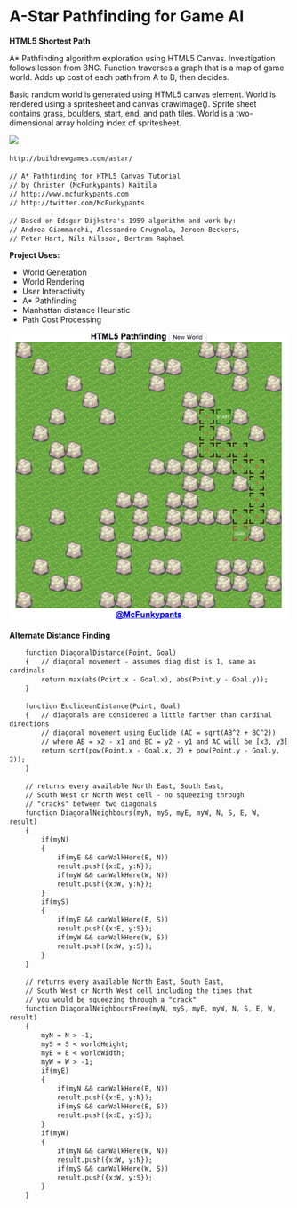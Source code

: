 # A-Star Pathfinding for Game AI

**HTML5 Shortest Path**

A* Pathfinding algorithm exploration using HTML5 Canvas. Investigation follows lesson from BNG. Function traverses a graph that is a map of game world. Adds up cost of each path from A to B, then decides.

Basic random world is generated using HTML5 canvas element. World is rendered using a spritesheet and canvas drawImage(). Sprite sheet contains grass, boulders, start, end, and path tiles. World is a two-dimensional array holding index of spritesheet.

![](http://buildnewgames.com/images/to/bng-logo.png)

```
http://buildnewgames.com/astar/

// A* Pathfinding for HTML5 Canvas Tutorial
// by Christer (McFunkypants) Kaitila
// http://www.mcfunkypants.com
// http://twitter.com/McFunkypants

// Based on Edsger Dijkstra's 1959 algorithm and work by:
// Andrea Giammarchi, Alessandro Crugnola, Jeroen Beckers,
// Peter Hart, Nils Nilsson, Bertram Raphael
```

**Project Uses:**
* World Generation
* World Rendering
* User Interactivity
* A* Pathfinding
* Manhattan distance Heuristic
* Path Cost Processing

![](path.png)

**Alternate Distance Finding**

```
	function DiagonalDistance(Point, Goal)
	{	// diagonal movement - assumes diag dist is 1, same as cardinals
		return max(abs(Point.x - Goal.x), abs(Point.y - Goal.y));
	}

	function EuclideanDistance(Point, Goal)
	{	// diagonals are considered a little farther than cardinal directions
		// diagonal movement using Euclide (AC = sqrt(AB^2 + BC^2))
		// where AB = x2 - x1 and BC = y2 - y1 and AC will be [x3, y3]
		return sqrt(pow(Point.x - Goal.x, 2) + pow(Point.y - Goal.y, 2));
	}

	// returns every available North East, South East,
	// South West or North West cell - no squeezing through
	// "cracks" between two diagonals
	function DiagonalNeighbours(myN, myS, myE, myW, N, S, E, W, result)
	{
		if(myN)
		{
			if(myE && canWalkHere(E, N))
			result.push({x:E, y:N});
			if(myW && canWalkHere(W, N))
			result.push({x:W, y:N});
		}
		if(myS)
		{
			if(myE && canWalkHere(E, S))
			result.push({x:E, y:S});
			if(myW && canWalkHere(W, S))
			result.push({x:W, y:S});
		}
	}
	
	// returns every available North East, South East,
	// South West or North West cell including the times that
	// you would be squeezing through a "crack"
	function DiagonalNeighboursFree(myN, myS, myE, myW, N, S, E, W, result)
	{
		myN = N > -1;
		myS = S < worldHeight;
		myE = E < worldWidth;
		myW = W > -1;
		if(myE)
		{
			if(myN && canWalkHere(E, N))
			result.push({x:E, y:N});
			if(myS && canWalkHere(E, S))
			result.push({x:E, y:S});
		}
		if(myW)
		{
			if(myN && canWalkHere(W, N))
			result.push({x:W, y:N});
			if(myS && canWalkHere(W, S))
			result.push({x:W, y:S});
		}
	}
```
